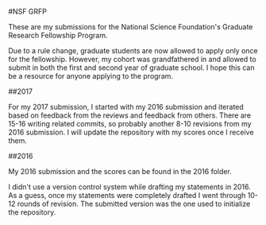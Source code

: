 #NSF GRFP

These are my submissions for the National Science Foundation's Graduate Research Fellowship Program.

Due to a rule change, graduate students are now allowed to apply only once for the fellowship.
However, my cohort was grandfathered in and allowed to submit in both the first and second year of graduate school.
I hope this can be a resource for anyone applying to the program.

##2017

For my 2017 submission, I started with my 2016 submission and iterated based on feedback from the reviews and feedback from others.
There are 15-16 writing related commits, so probably another 8-10 revisions from my 2016 submission.
I will update the repository with my scores once I receive them.

##2016

My 2016 submission and the scores can be found in the 2016 folder.

I didn't use a version control system while drafting my statements in 2016.
As a guess, once my statements were completely drafted I went through 10-12 rounds of revision.
The submitted version was the one used to initialize the repository.


